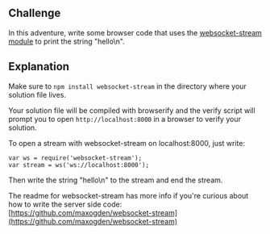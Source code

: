 ## Challenge
In this adventure, write some browser code that uses the [websocket-stream module](https://npmjs.org/package/websocket-stream) to print the string "hello\n".

## Explanation
Make sure to `npm install websocket-stream` in the directory where your solution file lives.

Your solution file will be compiled with browserify and the verify script will prompt you to open `http://localhost:8000` in a browser to verify your solution.

To open a stream with websocket-stream on localhost:8000, just write:

    var ws = require('websocket-stream');
    var stream = ws('ws://localhost:8000');
   
Then write the string "hello\n" to the stream and end the stream.

The readme for websocket-stream has more info if you're curious about how to write the server side code: [https://github.com/maxogden/websocket-stream](https://github.com/maxogden/websocket-stream)